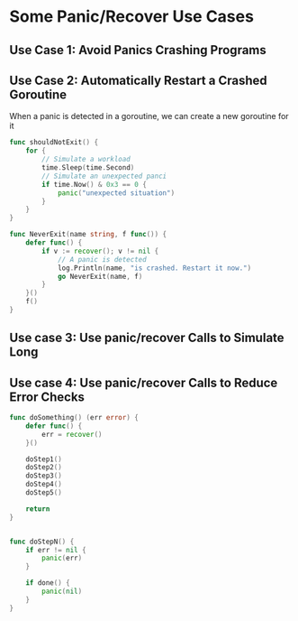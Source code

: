 # Some Panic/Recover Use Cases

## Use Case 1: Avoid Panics Crashing Programs

## Use Case 2: Automatically Restart a Crashed Goroutine

When a panic is detected in a goroutine, we can create a new goroutine for it

```go
func shouldNotExit() {
    for {
        // Simulate a workload
        time.Sleep(time.Second)
        // Simulate an unexpected panci
        if time.Now() & 0x3 == 0 {
            panic("unexpected situation")
        }
    }
}

func NeverExit(name string, f func()) {
    defer func() {
        if v := recover(); v != nil {
            // A panic is detected
            log.Println(name, "is crashed. Restart it now.")
            go NeverExit(name, f)
        }
    }()
    f()
}
```

## Use case 3: Use panic/recover Calls to Simulate Long

## Use case 4: Use panic/recover Calls to Reduce Error Checks

```go
func doSomething() (err error) {
    defer func() {
        err = recover()
    }()

    doStep1()
    doStep2()
    doStep3()
    doStep4()
    doStep5()

    return
}


func doStepN() {
    if err != nil {
        panic(err)
    }

    if done() {
        panic(nil)
    }
}
```